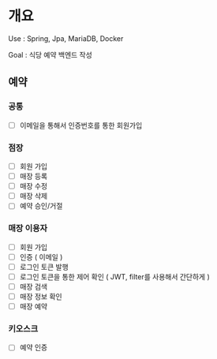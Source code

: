 # 개요


Use : Spring, Jpa, MariaDB, Docker

Goal : 식당 예약 백엔드 작성


## 예약
### 공통
- [ ] 이메일을 통해서 인증번호를 통한 회원가입

### 점장
- [ ] 회원 가입
- [ ] 매장 등록
- [ ] 매장 수정
- [ ] 매장 삭제
- [ ] 예약 승인/거절

### 매장 이용자
- [ ] 회원 가입
- [ ] 인증 ( 이메일 )
- [ ] 로그인 토큰 발행
- [ ] 로그인 토큰을 통한 제어 확인 ( JWT, filter를 사용해서 간단하게 )
- [ ] 매장 검색
- [ ] 매장 정보 확인
- [ ] 매장 예약

### 키오스크
- [ ] 예약 인증


